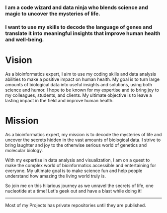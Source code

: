
### I am a code wizard and data ninja who blends science and magic to uncover the mysteries of life. 

### I want to use my skills to decode the language of genes and translate it into meaningful insights that improve human health and well-being.

# Vision
As a bioinformatics expert, I aim to use my coding skills and data analysis abilities to make a positive impact on human health. My goal is to turn large amounts of biological data into useful insights and solutions, using both science and humor. I hope to be known for my expertise and to bring joy to my colleagues, students, and clients. My ultimate objective is to leave a lasting impact in the field and improve human health.
 
# Mission
 
As a bioinformatics expert, my mission is to decode the mysteries of life and uncover the secrets hidden in the vast amounts of biological data. I strive to bring laughter and joy to the otherwise serious world of genetics and molecular biology.

With my expertise in data analysis and visualization, I am on a quest to make the complex world of bioinformatics accessible and entertaining for everyone. My ultimate goal is to make science fun and help people understand how amazing the living world truly is.

So join me on this hilarious journey as we unravel the secrets of life, one nucleotide at a time! Let's geek out and have a blast while doing it!
 ***
 
 
 
 Most of my Projects has private repositories until they are published.




